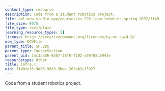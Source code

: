 ```yaml
---
content_type: resource
description: Code from a student robotics project.
file: /ol-ocw-studio-app/courses/es-293-lego-robotics-spring-2007/ff49fe339d9696d35bde262b82c13927_infra.c
file_size: 8075
file_type: text/plain
learning_resource_types: []
license: https://creativecommons.org/licenses/by-nc-sa/4.0/
ocw_type: OCWFile
parent_title: SP.285
parent_type: CourseSection
parent_uid: 3ac1aa36-8b07-38f8-f202-a90f68c5443e
resourcetype: Other
title: infra.c
uid: ff49fe33-9d96-96d3-5bde-262b82c13927
---
```

Code from a student robotics project.